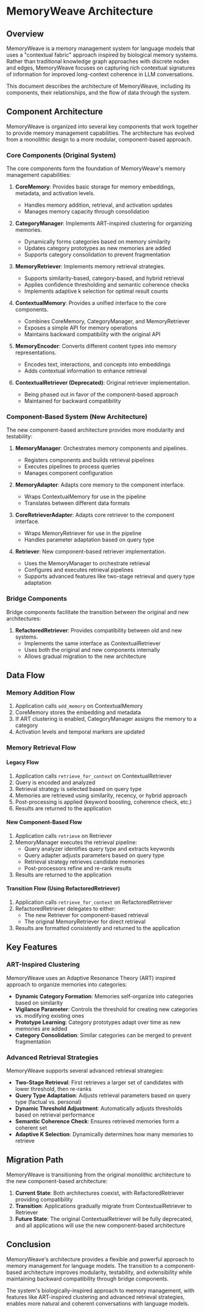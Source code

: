 # MemoryWeave Architecture

## Overview

MemoryWeave is a memory management system for language models that uses a "contextual fabric" approach inspired by biological memory systems. Rather than traditional knowledge graph approaches with discrete nodes and edges, MemoryWeave focuses on capturing rich contextual signatures of information for improved long-context coherence in LLM conversations.

This document describes the architecture of MemoryWeave, including its components, their relationships, and the flow of data through the system.

## Component Architecture

MemoryWeave is organized into several key components that work together to provide memory management capabilities. The architecture has evolved from a monolithic design to a more modular, component-based approach.

### Core Components (Original System)

The core components form the foundation of MemoryWeave's memory management capabilities:

1. **CoreMemory**: Provides basic storage for memory embeddings, metadata, and activation levels.
   - Handles memory addition, retrieval, and activation updates
   - Manages memory capacity through consolidation

2. **CategoryManager**: Implements ART-inspired clustering for organizing memories.
   - Dynamically forms categories based on memory similarity
   - Updates category prototypes as new memories are added
   - Supports category consolidation to prevent fragmentation

3. **MemoryRetriever**: Implements memory retrieval strategies.
   - Supports similarity-based, category-based, and hybrid retrieval
   - Applies confidence thresholding and semantic coherence checks
   - Implements adaptive k selection for optimal result counts

4. **ContextualMemory**: Provides a unified interface to the core components.
   - Combines CoreMemory, CategoryManager, and MemoryRetriever
   - Exposes a simple API for memory operations
   - Maintains backward compatibility with the original API

5. **MemoryEncoder**: Converts different content types into memory representations.
   - Encodes text, interactions, and concepts into embeddings
   - Adds contextual information to enhance retrieval

6. **ContextualRetriever (Deprecated)**: Original retriever implementation.
   - Being phased out in favor of the component-based approach
   - Maintained for backward compatibility

### Component-Based System (New Architecture)

The new component-based architecture provides more modularity and testability:

1. **MemoryManager**: Orchestrates memory components and pipelines.
   - Registers components and builds retrieval pipelines
   - Executes pipelines to process queries
   - Manages component configuration

2. **MemoryAdapter**: Adapts core memory to the component interface.
   - Wraps ContextualMemory for use in the pipeline
   - Translates between different data formats

3. **CoreRetrieverAdapter**: Adapts core retriever to the component interface.
   - Wraps MemoryRetriever for use in the pipeline
   - Handles parameter adaptation based on query type

4. **Retriever**: New component-based retriever implementation.
   - Uses the MemoryManager to orchestrate retrieval
   - Configures and executes retrieval pipelines
   - Supports advanced features like two-stage retrieval and query type adaptation

### Bridge Components

Bridge components facilitate the transition between the original and new architectures:

1. **RefactoredRetriever**: Provides compatibility between old and new systems.
   - Implements the same interface as ContextualRetriever
   - Uses both the original and new components internally
   - Allows gradual migration to the new architecture

## Data Flow

### Memory Addition Flow

1. Application calls `add_memory` on ContextualMemory
2. CoreMemory stores the embedding and metadata
3. If ART clustering is enabled, CategoryManager assigns the memory to a category
4. Activation levels and temporal markers are updated

### Memory Retrieval Flow

#### Legacy Flow
1. Application calls `retrieve_for_context` on ContextualRetriever
2. Query is encoded and analyzed
3. Retrieval strategy is selected based on query type
4. Memories are retrieved using similarity, recency, or hybrid approach
5. Post-processing is applied (keyword boosting, coherence check, etc.)
6. Results are returned to the application

#### New Component-Based Flow
1. Application calls `retrieve` on Retriever
2. MemoryManager executes the retrieval pipeline:
   - Query analyzer identifies query type and extracts keywords
   - Query adapter adjusts parameters based on query type
   - Retrieval strategy retrieves candidate memories
   - Post-processors refine and re-rank results
3. Results are returned to the application

#### Transition Flow (Using RefactoredRetriever)
1. Application calls `retrieve_for_context` on RefactoredRetriever
2. RefactoredRetriever delegates to either:
   - The new Retriever for component-based retrieval
   - The original MemoryRetriever for direct retrieval
3. Results are formatted consistently and returned to the application

## Key Features

### ART-Inspired Clustering

MemoryWeave uses an Adaptive Resonance Theory (ART) inspired approach to organize memories into categories:

- **Dynamic Category Formation**: Memories self-organize into categories based on similarity
- **Vigilance Parameter**: Controls the threshold for creating new categories vs. modifying existing ones
- **Prototype Learning**: Category prototypes adapt over time as new memories are added
- **Category Consolidation**: Similar categories can be merged to prevent fragmentation

### Advanced Retrieval Strategies

MemoryWeave supports several advanced retrieval strategies:

- **Two-Stage Retrieval**: First retrieves a larger set of candidates with lower threshold, then re-ranks
- **Query Type Adaptation**: Adjusts retrieval parameters based on query type (factual vs. personal)
- **Dynamic Threshold Adjustment**: Automatically adjusts thresholds based on retrieval performance
- **Semantic Coherence Check**: Ensures retrieved memories form a coherent set
- **Adaptive K Selection**: Dynamically determines how many memories to retrieve

## Migration Path

MemoryWeave is transitioning from the original monolithic architecture to the new component-based architecture:

1. **Current State**: Both architectures coexist, with RefactoredRetriever providing compatibility
2. **Transition**: Applications gradually migrate from ContextualRetriever to Retriever
3. **Future State**: The original ContextualRetriever will be fully deprecated, and all applications will use the new component-based architecture

## Conclusion

MemoryWeave's architecture provides a flexible and powerful approach to memory management for language models. The transition to a component-based architecture improves modularity, testability, and extensibility while maintaining backward compatibility through bridge components.

The system's biologically-inspired approach to memory management, with features like ART-inspired clustering and advanced retrieval strategies, enables more natural and coherent conversations with language models.
